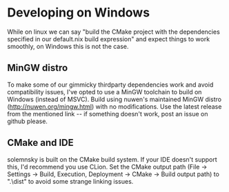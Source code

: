 # Developing on Windows

While on linux we can say "build the CMake project with the dependencies specified in our default.nix build expression" and expect things to work smoothly, on Windows this is not the case.

## MinGW distro

To make some of our gimmicky thirdparty dependencies work and avoid compatibility issues, I've opted to use a MinGW toolchain to build on Windows (instead of MSVC). Build using nuwen's maintained MinGW distro (http://nuwen.org/mingw.html) with no modifications. Use the latest release from the mentioned link -- if something doesn't work, post an issue on github please.

## CMake and IDE

solemnsky is built on the CMake build system. If your IDE doesn't support this, I'd recommend you use CLion. Set the CMake output path (File -> Settings -> Build, Execution, Deployment -> CMake -> Build output path) to ".\dist" to avoid some strange linking issues.

